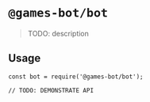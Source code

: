 # `@games-bot/bot`

> TODO: description

## Usage

```
const bot = require('@games-bot/bot');

// TODO: DEMONSTRATE API
```
